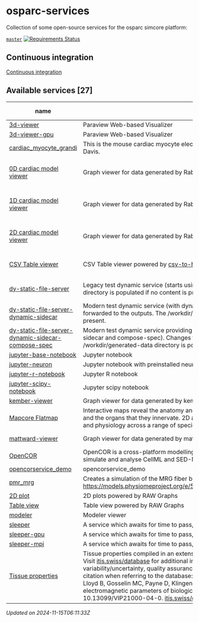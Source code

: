 # osparc-services

Collection of some open-source services for the osparc simcore platform:

<!-- NOTE: when branched replace `master` in urls -->
[`master`](https://github.com/itisfoundation/osparc-services/tree/master)
[![Requirements Status](https://requires.io/github/ITISFoundation/osparc-services/requirements.svg?branch=master)](https://requires.io/github/ITISFoundation/osparc-services/requirements/?branch=master)


## Continuous integration

[Continuous integration](ci/README.md)
<!-- TOC_BEGIN -->
<!-- Automaticaly produced by scripts/auto-doc/create-toc.py on 2024-11-15T06:11:33Z -->
## Available services [27]
|                                                      name                                                       |                                                                                                                                                                                                                                                                                                                                                                  description                                                                                                                                                                                                                                                                                                                                                                   |      type       |                                                                                                                         latest version                                                                                                                         |                                                             build status                                                              |
|  -------------------------------------------------------------------------------------------------------------  |  --------------------------------------------------------------------------------------------------------------------------------------------------------------------------------------------------------------------------------------------------------------------------------------------------------------------------------------------------------------------------------------------------------------------------------------------------------------------------------------------------------------------------------------------------------------------------------------------------------------------------------------------------------------------------------------------------------------------------------------------  |  -------------  |  ------------------------------------------------------------------------------------------------------------------------------------------------------------------------------------------------------------------------------------------------------------  |  -----------------------------------------------------------------------------------------------------------------------------------  |
|  [3d-viewer](services/dy-3dvis/docker/custom/Dockerfile)                                                        |  Paraview Web-based Visualizer                                                                                                                                                                                                                                                                                                                                                                                                                                                                                                                                                                                                                                                                                                                 |  dynamic        |  [![](https://images.microbadger.com/badges/version/itisfoundation/3d-viewer:3.0.3.svg)](https://microbadger.com/images/itisfoundation/3d-viewer:3.0.3 'See Image Version')                                                                                    |                                                                                                                                       |
|  [3d-viewer-gpu](services/dy-3dvis/docker/custom/Dockerfile)                                                    |  Paraview Web-based Visualizer                                                                                                                                                                                                                                                                                                                                                                                                                                                                                                                                                                                                                                                                                                                 |  dynamic        |  [![](https://images.microbadger.com/badges/version/itisfoundation/3d-viewer-gpu:3.0.3.svg)](https://microbadger.com/images/itisfoundation/3d-viewer-gpu:3.0.3 'See Image Version')                                                                            |                                                                                                                                       |
|  [cardiac_myocyte_grandi](services/ma-myocyteele/docker/custom/Dockerfile)                                      |  This is the mouse cardiac myocyte electrophysiology model from Eleonora Grandi at UC Davis.                                                                                                                                                                                                                                                                                                                                                                                                                                                                                                                                                                                                                                                   |  computational  |  [![](https://images.microbadger.com/badges/version/itisfoundation/cardiac_myocyte_grandi:1.0.1.svg)](https://microbadger.com/images/itisfoundation/cardiac_myocyte_grandi:1.0.1 'See Image Version')                                                          |                                                                                                                                       |
|  [0D cardiac model viewer](services/dy-dash/cc-rabbit-0d/src/Dockerfile)                                        |  Graph viewer for data generated by Rabbit SS and Human GB 0D cardiac models                                                                                                                                                                                                                                                                                                                                                                                                                                                                                                                                                                                                                                                                   |  dynamic        |  [![](https://images.microbadger.com/badges/version/itisfoundation/cc-0d-viewer:3.0.4.svg)](https://microbadger.com/images/itisfoundation/cc-0d-viewer:3.0.4 'See Image Version')                                                                              |  ![0D cardiac model viewer](https://github.com/ITISFoundation/osparc-services/workflows/cc-0d-viewer/badge.svg?branch=master)         |
|  [1D cardiac model viewer](services/dy-dash/cc-rabbit-1d/src/Dockerfile)                                        |  Graph viewer for data generated by Rabbit SS and Human GB 1D cardiac models                                                                                                                                                                                                                                                                                                                                                                                                                                                                                                                                                                                                                                                                   |  dynamic        |  [![](https://images.microbadger.com/badges/version/itisfoundation/cc-1d-viewer:3.0.4.svg)](https://microbadger.com/images/itisfoundation/cc-1d-viewer:3.0.4 'See Image Version')                                                                              |  ![1D cardiac model viewer](https://github.com/ITISFoundation/osparc-services/workflows/cc-1d-viewer/badge.svg?branch=master)         |
|  [2D cardiac model viewer](services/dy-dash/cc-rabbit-2d/src/Dockerfile)                                        |  Graph viewer for data generated by Rabbit SS and Human GB 2D cardiac models                                                                                                                                                                                                                                                                                                                                                                                                                                                                                                                                                                                                                                                                   |  dynamic        |  [![](https://images.microbadger.com/badges/version/itisfoundation/cc-2d-viewer:3.0.5.svg)](https://microbadger.com/images/itisfoundation/cc-2d-viewer:3.0.5 'See Image Version')                                                                              |  ![2D cardiac model viewer](https://github.com/ITISFoundation/osparc-services/workflows/cc-2d-viewer/badge.svg?branch=master)         |
|  [CSV Table viewer](services/dy-csv-table/Dockerfile)                                                           |  CSV Table viewer powered by [csv-to-html-table](https://github.com/derekeder/csv-to-html-table)                                                                                                                                                                                                                                                                                                                                                                                                                                                                                                                                                                                                                                               |  dynamic        |  [![](https://images.microbadger.com/badges/version/itisfoundation/csv-table:1.0.0.svg)](https://microbadger.com/images/itisfoundation/csv-table:1.0.0 'See Image Version')                                                                                    |  ![CSV Table viewer](https://github.com/ITISFoundation/osparc-services/workflows/dy-csv-table/badge.svg?branch=master)                |
|  [dy-static-file-server](services/dy-static-file-server/docker/custom/Dockerfile)                               |  Legacy test dynamic service (starts using original director-v0). The /workdir/generated-data directory is populated if no content is present.                                                                                                                                                                                                                                                                                                                                                                                                                                                                                                                                                                                                 |  dynamic        |  [![](https://images.microbadger.com/badges/version/itisfoundation/dy-static-file-server:2.0.5.svg)](https://microbadger.com/images/itisfoundation/dy-static-file-server:2.0.5 'See Image Version')                                                            |  ![dy-static-file-server](https://github.com/ITISFoundation/osparc-services/workflows/dy-static-file-server/badge.svg?branch=master)  |
|  [dy-static-file-server-dynamic-sidecar](services/dy-static-file-server/docker/custom/Dockerfile)               |  Modern test dynamic service (with dynamic sidecar). Changes to the inputs will be forwarded to the outputs. The /workdir/generated-data directory is populated if no content is present.                                                                                                                                                                                                                                                                                                                                                                                                                                                                                                                                                      |  dynamic        |  [![](https://images.microbadger.com/badges/version/itisfoundation/dy-static-file-server-dynamic-sidecar:2.0.5.svg)](https://microbadger.com/images/itisfoundation/dy-static-file-server-dynamic-sidecar:2.0.5 'See Image Version')                            |                                                                                                                                       |
|  [dy-static-file-server-dynamic-sidecar-compose-spec](services/dy-static-file-server/docker/custom/Dockerfile)  |  Modern test dynamic service providing a docker-compose specification file (with dynamic sidecar and compose-spec). Changes to the inputs will be forwarded to the outputs. The /workdir/generated-data directory is populated if no content is present.                                                                                                                                                                                                                                                                                                                                                                                                                                                                                       |  dynamic        |  [![](https://images.microbadger.com/badges/version/itisfoundation/dy-static-file-server-dynamic-sidecar-compose-spec:2.0.5.svg)](https://microbadger.com/images/itisfoundation/dy-static-file-server-dynamic-sidecar-compose-spec:2.0.5 'See Image Version')  |                                                                                                                                       |
|  [jupyter-base-notebook](services/dy-jupyter/Dockerfile)                                                        |  Jupyter notebook                                                                                                                                                                                                                                                                                                                                                                                                                                                                                                                                                                                                                                                                                                                              |  dynamic        |  [![](https://images.microbadger.com/badges/version/itisfoundation/jupyter-base-notebook:2.14.0.svg)](https://microbadger.com/images/itisfoundation/jupyter-base-notebook:2.14.0 'See Image Version')                                                          |                                                                                                                                       |
|  [jupyter-neuron](services/dy-jupyter-extensions/neuron/Dockerfile)                                             |  Jupyter notebook with preinstalled neuron modules                                                                                                                                                                                                                                                                                                                                                                                                                                                                                                                                                                                                                                                                                             |  dynamic        |  [![](https://images.microbadger.com/badges/version/itisfoundation/jupyter-neuron:1.1.0.svg)](https://microbadger.com/images/itisfoundation/jupyter-neuron:1.1.0 'See Image Version')                                                                          |                                                                                                                                       |
|  [jupyter-r-notebook](services/dy-jupyter/Dockerfile)                                                           |  Jupyter R notebook                                                                                                                                                                                                                                                                                                                                                                                                                                                                                                                                                                                                                                                                                                                            |  dynamic        |  [![](https://images.microbadger.com/badges/version/itisfoundation/jupyter-r-notebook:2.14.0.svg)](https://microbadger.com/images/itisfoundation/jupyter-r-notebook:2.14.0 'See Image Version')                                                                |                                                                                                                                       |
|  [jupyter-scipy-notebook](services/dy-jupyter/Dockerfile)                                                       |  Jupyter scipy notebook                                                                                                                                                                                                                                                                                                                                                                                                                                                                                                                                                                                                                                                                                                                        |  dynamic        |  [![](https://images.microbadger.com/badges/version/itisfoundation/jupyter-scipy-notebook:2.14.0.svg)](https://microbadger.com/images/itisfoundation/jupyter-scipy-notebook:2.14.0 'See Image Version')                                                        |                                                                                                                                       |
|  [kember-viewer](services/dy-2Dgraph/use-cases/kember/Dockerfile)                                               |  Graph viewer for data generated by kember solver                                                                                                                                                                                                                                                                                                                                                                                                                                                                                                                                                                                                                                                                                              |  dynamic        |  [![](https://images.microbadger.com/badges/version/itisfoundation/kember-viewer:2.14.0.svg)](https://microbadger.com/images/itisfoundation/kember-viewer:2.14.0 'See Image Version')                                                                          |                                                                                                                                       |
|  [Mapcore Flatmap](services/dy-mapcore-widget/Dockerfile)                                                       |  Interactive maps reveal the anatomy and functional relationships of the autonomic nerves and the organs that they innervate. 2D and 3D maps render spatial dynamics, connectivity, and physiology across a range of species and nerve-organ systems.                                                                                                                                                                                                                                                                                                                                                                                                                                                                                          |  dynamic        |  [![](https://images.microbadger.com/badges/version/itisfoundation/mapcore-widget:0.1.24.svg)](https://microbadger.com/images/itisfoundation/mapcore-widget:0.1.24 'See Image Version')                                                                        |  ![Mapcore Flatmap](https://github.com/ITISFoundation/osparc-services/workflows/dy-mapcore-widget/badge.svg?branch=master)            |
|  [mattward-viewer](services/dy-dash/mattward-dash/src/Dockerfile)                                               |  Graph viewer for data generated by mattward solver                                                                                                                                                                                                                                                                                                                                                                                                                                                                                                                                                                                                                                                                                            |  dynamic        |  [![](https://images.microbadger.com/badges/version/itisfoundation/mattward-viewer:3.0.5.svg)](https://microbadger.com/images/itisfoundation/mattward-viewer:3.0.5 'See Image Version')                                                                        |  ![mattward-viewer](https://github.com/ITISFoundation/osparc-services/workflows/mattward-viewer/badge.svg?branch=master)              |
|  [OpenCOR](services/oc-opencor-base/docker/custom/Dockerfile)                                                   |  OpenCOR is a cross-platform modelling environment, which can be used to organise, edit, simulate and analyse CellML and SED-ML files.                                                                                                                                                                                                                                                                                                                                                                                                                                                                                                                                                                                                         |  computational  |  [![](https://images.microbadger.com/badges/version/itisfoundation/opencor:1.0.4.svg)](https://microbadger.com/images/itisfoundation/opencor:1.0.4 'See Image Version')                                                                                        |  ![OpenCOR](https://github.com/ITISFoundation/osparc-services/workflows/oc-opencor-base/badge.svg?branch=master)                      |
|  [opencorservice_demo](services/oc-guytonmodel/docker/ubuntu/Dockerfile)                                        |  opencorservice_demo                                                                                                                                                                                                                                                                                                                                                                                                                                                                                                                                                                                                                                                                                                                           |  computational  |  [![](https://images.microbadger.com/badges/version/itisfoundation/opencorservice_demo:1.0.1.svg)](https://microbadger.com/images/itisfoundation/opencorservice_demo:1.0.1 'See Image Version')                                                                |                                                                                                                                       |
|  [pmr_mrg](services/oc-pmrmrg/docker/ubuntu/Dockerfile)                                                         |  Creates a simulation of the MRG fiber based on the model found on the PMR https://models.physiomeproject.org/e/5f7/mcintyre_richardson_grill_model_2001.cellml/view                                                                                                                                                                                                                                                                                                                                                                                                                                                                                                                                                                           |  computational  |  [![](https://images.microbadger.com/badges/version/itisfoundation/pmr_mrg:1.0.2.svg)](https://microbadger.com/images/itisfoundation/pmr_mrg:1.0.2 'See Image Version')                                                                                        |                                                                                                                                       |
|  [2D plot](services/dy-raw-graphs/Dockerfile)                                                                   |  2D plots powered by RAW Graphs                                                                                                                                                                                                                                                                                                                                                                                                                                                                                                                                                                                                                                                                                                                |  dynamic        |  [![](https://images.microbadger.com/badges/version/itisfoundation/raw-graphs:2.11.1.svg)](https://microbadger.com/images/itisfoundation/raw-graphs:2.11.1 'See Image Version')                                                                                |                                                                                                                                       |
|  [Table view](services/dy-raw-graphs/Dockerfile)                                                                |  Table view powered by RAW Graphs                                                                                                                                                                                                                                                                                                                                                                                                                                                                                                                                                                                                                                                                                                              |  dynamic        |  [![](https://images.microbadger.com/badges/version/itisfoundation/raw-graphs-table:2.11.1.svg)](https://microbadger.com/images/itisfoundation/raw-graphs-table:2.11.1 'See Image Version')                                                                    |                                                                                                                                       |
|  [modeler](services/dy-modeling/server/Dockerfile)                                                              |  Modeler viewer                                                                                                                                                                                                                                                                                                                                                                                                                                                                                                                                                                                                                                                                                                                                |  dynamic        |  [![](https://images.microbadger.com/badges/version/itisfoundation/modeler-webserver:0.1.1.svg)](https://microbadger.com/images/itisfoundation/modeler-webserver:0.1.1 'See Image Version')                                                                    |                                                                                                                                       |
|  [sleeper](services/sleeper/docker/custom/Dockerfile)                                                           |  A service which awaits for time to pass, two times.                                                                                                                                                                                                                                                                                                                                                                                                                                                                                                                                                                                                                                                                                           |  computational  |  [![](https://images.microbadger.com/badges/version/itisfoundation/sleeper:2.2.1.svg)](https://microbadger.com/images/itisfoundation/sleeper:2.2.1 'See Image Version')                                                                                        |  ![sleeper](https://github.com/ITISFoundation/osparc-services/workflows/sleeper/badge.svg?branch=master)                              |
|  [sleeper-gpu](services/sleeper/docker/custom/Dockerfile)                                                       |  A service which awaits for time to pass, two times.                                                                                                                                                                                                                                                                                                                                                                                                                                                                                                                                                                                                                                                                                           |  computational  |  [![](https://images.microbadger.com/badges/version/itisfoundation/sleeper-gpu:2.2.1.svg)](https://microbadger.com/images/itisfoundation/sleeper-gpu:2.2.1 'See Image Version')                                                                                |                                                                                                                                       |
|  [sleeper-mpi](services/sleeper/docker/custom/Dockerfile)                                                       |  A service which awaits for time to pass, two times.                                                                                                                                                                                                                                                                                                                                                                                                                                                                                                                                                                                                                                                                                           |  computational  |  [![](https://images.microbadger.com/badges/version/itisfoundation/sleeper-mpi:2.2.1.svg)](https://microbadger.com/images/itisfoundation/sleeper-mpi:2.2.1 'See Image Version')                                                                                |                                                                                                                                       |
|  [Tissue properties](services/dy-tissue-properties/Dockerfile)                                                  |  Tissue properties compiled in an extensive, critical literature review by the ITIS Foundation. Visit [itis.swiss/database](https://itis.swiss/database) for additional information, e.g., on tissue parameter variability/uncertainty, quality assurance, and the explored sources. Please use the following citation when referring to the database: Hasgall PA, Di Gennaro F, Baumgartner C, Neufeld E, Lloyd B, Gosselin MC, Payne D, Klingenböck A, Kuster N, ITIS Database for thermal and electromagnetic parameters of biological tissues, Version 4.0, May 15, 2018, DOI: 10.13099/VIP21000-04-0. [itis.swiss/database](https://itis.swiss/database). Powered by [csv-to-html-table](https://github.com/derekeder/csv-to-html-table)  |  dynamic        |  [![](https://images.microbadger.com/badges/version/itisfoundation/tissue-properties:1.0.1.svg)](https://microbadger.com/images/itisfoundation/tissue-properties:1.0.1 'See Image Version')                                                                    |  ![Tissue properties](https://github.com/ITISFoundation/osparc-services/workflows/dy-tissue-properties/badge.svg?branch=master)       |
*Updated on 2024-11-15T06:11:33Z*

<!-- TOC_END -->

